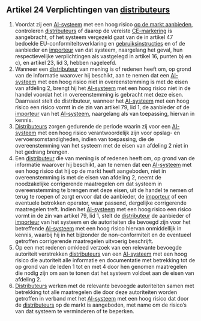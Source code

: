 ## Artikel 24 Verplichtingen van [distributeurs](a3.md#^distributeur)

1. Voordat zij een [AI-systeem](a3.md#^ai-systeem) met een hoog risico [op de markt aanbieden](a3.md#^markt), controleren [distributeurs](a3.md#^distributeur) of daarop de vereiste [CE-markering](a3.md#^ce) is aangebracht, of het systeem vergezeld gaat van de in artikel 47 bedoelde EU-conformiteitsverklaring en [gebruiksinstructies](a3.md#^instructies) en of de aanbieder en [importeur](a3.md#^importeur) van dat systeem, naargelang het geval, hun respectievelijke verplichtingen als vastgelegd in artikel 16, punten b) en c), en artikel 23, lid 3, hebben nageleefd.
2. Wanneer een [distributeur](a3.md#^distributeur) van mening is of redenen heeft om, op grond van de informatie waarover hij beschikt, aan te nemen dat een [AI-systeem](a3.md#^ai-systeem) met een hoog risico niet in overeenstemming is met de eisen van afdeling 2, brengt hij het [AI-systeem](a3.md#^ai-systeem) met een hoog risico niet in de handel voordat het in overeenstemming is gebracht met deze eisen. Daarnaast stelt de distributeur, wanneer het [AI-systeem](a3.md#^ai-systeem) met een hoog risico een risico vormt in de zin van artikel 79, lid 1, de aanbieder of de [importeur](a3.md#^importeur) van het [AI-systeem](a3.md#^ai-systeem), naargelang als van toepassing, hiervan in kennis.
3. [Distributeurs](a3.md#^distributeur) zorgen gedurende de periode waarin zij voor een [AI-systeem](a3.md#^ai-systeem) met een hoog risico verantwoordelijk zijn voor opslag- en vervoersomstandigheden, indien van toepassing, die de overeenstemming van het systeem met de eisen van afdeling 2 niet in het gedrang brengen.
4. Een [distributeur](a3.md#^distributeur) die van mening is of redenen heeft om, op grond van de informatie waarover hij beschikt, aan te nemen dat een [AI-systeem](a3.md#^ai-systeem) met een hoog risico dat hij op de markt heeft aangeboden, niet in overeenstemming is met de eisen van afdeling 2, neemt de noodzakelijke corrigerende maatregelen om dat systeem in overeenstemming te brengen met deze eisen, uit de handel te nemen of terug te roepen of zorgt ervoor dat de aanbieder, de [importeur](a3.md#^importeur) of een eventuele betrokken operator, waar passend, dergelijke corrigerende maatregelen treft. Indien het [AI-systeem](a3.md#^ai-systeem) met een hoog risico een risico vormt in de zin van artikel 79, lid 1, stelt de [distributeur](a3.md#^distributeur) de aanbieder of [importeur](a3.md#^importeur) van het systeem en de autoriteiten die bevoegd zijn voor het betreffende [AI-systeem](a3.md#^ai-systeem) met een hoog risico hiervan onmiddellijk in kennis, waarbij hij in het bijzonder de non-conformiteit en de eventueel getroffen corrigerende maatregelen uitvoerig beschrijft.
5. Op een met redenen omkleed verzoek van een relevante bevoegde autoriteit verstrekken [distributeurs](a3.md#^distributeur) van een [AI-systeem](a3.md#^ai-systeem) met een hoog risico die autoriteit alle informatie en documentatie met betrekking tot de op grond van de leden 1 tot en met 4 door hen genomen maatregelen die nodig zijn om aan te tonen dat het systeem voldoet aan de eisen van afdeling 2.
6. [Distributeurs](a3.md#^distributeur) werken met de relevante bevoegde autoriteiten samen met betrekking tot alle maatregelen die door deze autoriteiten worden getroffen in verband met het [AI-systeem](a3.md#^ai-systeem) met een hoog risico dat door de [distributeurs](a3.md#^distributeur) op de markt is aangeboden, met name om de risico’s van dat systeem te verminderen of te beperken.